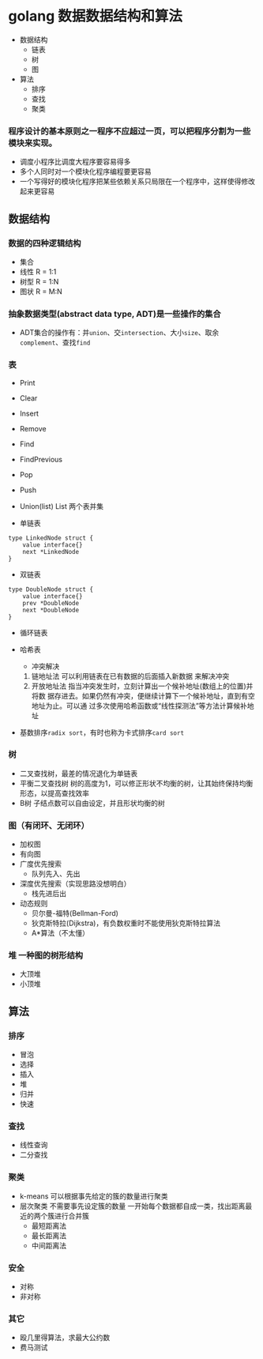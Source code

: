 # golang 数据数据结构和算法
- 数据结构
  - 链表
  - 树
  - 图
- 算法
  - 排序
  - 查找
  - 聚类

### 程序设计的基本原则之一程序不应超过一页，可以把程序分割为一些模块来实现。
- 调度小程序比调度大程序要容易得多
- 多个人同时对一个模块化程序编程要更容易
- 一个写得好的模块化程序把某些依赖关系只局限在一个程序中，这样使得修改起来更容易

## 数据结构
### 数据的四种逻辑结构
- 集合
- 线性 R = 1:1
- 树型 R = 1:N
- 图状 R = M:N
### 抽象数据类型(abstract data type, ADT)是一些操作的集合
- ADT集合的操作有：并`union`、交`intersection`、大小`size`、取余`complement`、查找`find`

### 表
- Print
- Clear
- Insert
- Remove
- Find
- FindPrevious
- Pop
- Push
- Union(list) List 两个表并集

- 单链表
```
type LinkedNode struct {
	value interface{}
	next *LinkedNode
}
```
- 双链表
```
type DoubleNode struct {
	value interface{}
	prev *DoubleNode
	next *DoubleNode
}
```
- 循环链表

- 哈希表
  - 冲突解决
  1. 链地址法 可以利用链表在已有数据的后面插入新数据 来解决冲突
  2. 开放地址法 指当冲突发生时，立刻计算出一个候补地址(数组上的位置)并将数 据存进去。如果仍然有冲突，便继续计算下一个候补地址，直到有空地址为止。可以通 过多次使用哈希函数或“线性探测法”等方法计算候补地址

- 基数排序`radix sort`，有时也称为卡式排序`card sort`

### 树
- 二叉查找树，最差的情况退化为单链表
- 平衡二叉查找树 树的高度为1，可以修正形状不均衡的树，让其始终保持均衡形态，以提高查找效率
- B树 子结点数可以自由设定，并且形状均衡的树

### 图（有闭环、无闭环）
- 加权图
- 有向图
- 广度优先搜索
  - 队列先入、先出
- 深度优先搜索（实现思路没想明白）
  - 栈先进后出
- 动态规则
  - 贝尔曼-福特(Bellman-Ford)
  - 狄克斯特拉(Dijkstra)，有负数权重时不能使用狄克斯特拉算法
  - A*算法（不太懂）

### 堆 一种图的树形结构
- 大顶堆
- 小顶堆

## 算法
### 排序
- 冒泡
- 选择
- 插入
- 堆
- 归并
- 快速

### 查找
- 线性查询
- 二分查找

### 聚类
- k-means 可以根据事先给定的簇的数量进行聚类
- 层次聚类 不需要事先设定簇的数量 一开始每个数据都自成一类，找出距离最近的两个簇进行合并簇
  - 最短距离法
  - 最长距离法
  - 中间距离法

### 安全
- 对称
- 非对称

### 其它
- 殴几里得算法，求最大公约数
- 费马测试